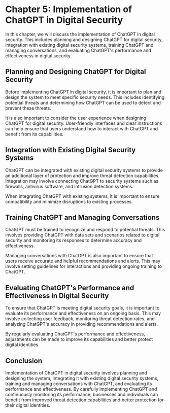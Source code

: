 Chapter 5: Implementation of ChatGPT in Digital Security
========================================================

In this chapter, we will discuss the implementation of ChatGPT in digital security. This includes planning and designing ChatGPT for digital security, integration with existing digital security systems, training ChatGPT and managing conversations, and evaluating ChatGPT's performance and effectiveness in digital security.

Planning and Designing ChatGPT for Digital Security
---------------------------------------------------

Before implementing ChatGPT in digital security, it is important to plan and design the system to meet specific security needs. This includes identifying potential threats and determining how ChatGPT can be used to detect and prevent these threats.

It is also important to consider the user experience when designing ChatGPT for digital security. User-friendly interfaces and clear instructions can help ensure that users understand how to interact with ChatGPT and benefit from its capabilities.

Integration with Existing Digital Security Systems
--------------------------------------------------

ChatGPT can be integrated with existing digital security systems to provide an additional layer of protection and improve threat detection capabilities. Integration may involve connecting ChatGPT to security systems such as firewalls, antivirus software, and intrusion detection systems.

When integrating ChatGPT with existing systems, it is important to ensure compatibility and minimize disruptions to existing processes.

Training ChatGPT and Managing Conversations
-------------------------------------------

ChatGPT must be trained to recognize and respond to potential threats. This involves providing ChatGPT with data sets and scenarios related to digital security and monitoring its responses to determine accuracy and effectiveness.

Managing conversations with ChatGPT is also important to ensure that users receive accurate and helpful recommendations and alerts. This may involve setting guidelines for interactions and providing ongoing training to ChatGPT.

Evaluating ChatGPT's Performance and Effectiveness in Digital Security
----------------------------------------------------------------------

To ensure that ChatGPT is meeting digital security goals, it is important to evaluate its performance and effectiveness on an ongoing basis. This may involve collecting user feedback, monitoring threat detection rates, and analyzing ChatGPT's accuracy in providing recommendations and alerts.

By regularly evaluating ChatGPT's performance and effectiveness, adjustments can be made to improve its capabilities and better protect digital identities.

Conclusion
----------

Implementation of ChatGPT in digital security involves planning and designing the system, integrating it with existing digital security systems, training and managing conversations with ChatGPT, and evaluating its performance and effectiveness. By carefully implementing ChatGPT and continuously monitoring its performance, businesses and individuals can benefit from improved threat detection capabilities and better protection for their digital identities.

